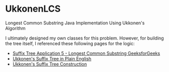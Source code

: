 # UkkonenLCS
Longest Common Substring Java Implementation Using Ukkonen's Algorithm

I ultimately designed my own classes for this problem. However, for building the tree itself, I referenced these following pages for the logic:
* [Suffix Tree Application 5 - Longest Common Substring GeeksforGeeks](http://www.geeksforgeeks.org/suffix-tree-application-5-longest-common-substring-2/)
* [Ukkonen's Suffix Tree in Plain English](https://stackoverflow.com/questions/9452701/ukkonens-suffix-tree-algorithm-in-plain-english/9513423#9513423)
* [Ukkonen's Suffix Tree Construction](http://www.geeksforgeeks.org/ukkonens-suffix-tree-construction-part-1/)